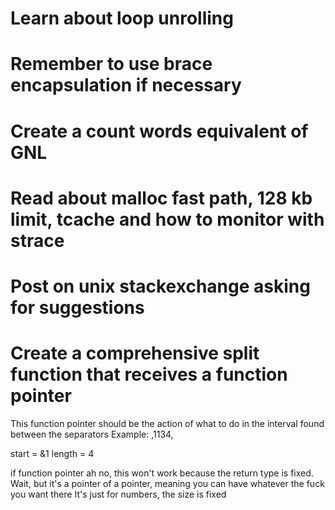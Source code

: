 # Learn about loop unrolling

# Remember to use brace encapsulation if necessary

# Create a count words equivalent of GNL

# Read about malloc fast path, 128 kb limit, tcache and how to monitor with strace

# Post on unix stackexchange asking for suggestions

# Create a comprehensive split function that receives a function pointer
This function pointer should be the action of what to do in the interval found between the separators
Example:
,1134,

start = &1
length = 4

if function pointer
ah no, this won't work because the return type is fixed. 
Wait, but it's a pointer of a pointer, meaning you can have whatever the fuck you want there
It's just for numbers, the size is fixed